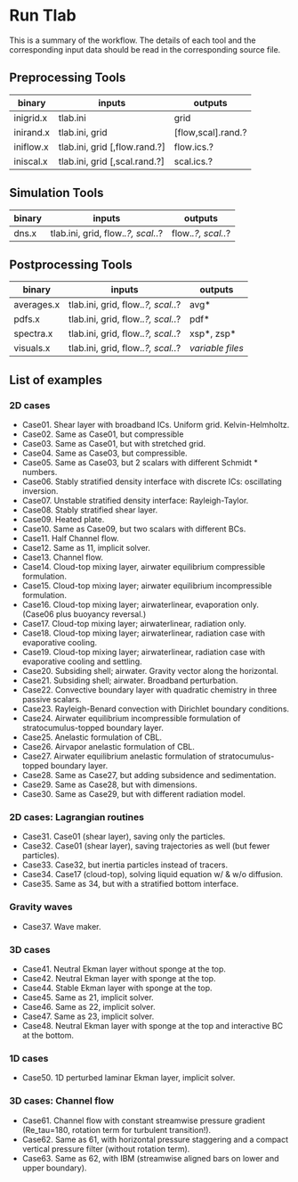 # Run Tlab

This is a summary of the workflow. The details of each tool and the corresponding input data should be read in the corresponding source file.

## Preprocessing Tools

| binary    | inputs                            | outputs |
| --------- | --------------------------------- | ------- |
|inigrid.x   | tlab.ini                         | grid |
|inirand.x   | tlab.ini, grid                      |  [flow,scal].rand.? |        
|iniflow.x |  tlab.ini, grid [,flow.rand.?]     | flow.ics.?
|iniscal.x |   tlab.ini, grid [,scal.rand.?]     |    scal.ics.?

## Simulation Tools

| binary    | inputs                            | outputs |
| --------- | --------------------------------- | ------- |
|dns.x      |tlab.ini, grid, flow.*.?, scal.*.? |   flow.*.?, scal.*.? |

## Postprocessing Tools

| binary    | inputs                            | outputs |
| --------- | --------------------------------- | ------- |
|averages.x | tlab.ini, grid, flow.*.?, scal.*.?| avg*
|pdfs.x     | tlab.ini, grid, flow.*.?, scal.*.?| pdf*
|spectra.x  | tlab.ini, grid, flow.*.?, scal.*.?| xsp*, zsp*
|visuals.x  | tlab.ini, grid, flow.*.?, scal.*.?| *variable files* |

## List of examples

### 2D cases

* Case01. Shear layer with broadband ICs. Uniform grid. Kelvin-Helmholtz.  
* Case02. Same as Case01, but compressible
* Case03. Same as Case01, but with stretched grid.  
* Case04. Same as Case03, but compressible.  
* Case05. Same as Case03, but 2 scalars with different Schmidt * numbers.  
* Case06. Stably stratified density interface with discrete ICs: oscillating inversion.  
* Case07. Unstable  stratified density interface: Rayleigh-Taylor.  
* Case08. Stably stratified shear layer.  
* Case09. Heated plate.  
* Case10. Same as Case09, but two scalars with different BCs.  
* Case11. Half Channel flow.  
* Case12. Same as 11, implicit solver.  
* Case13. Channel flow.  
* Case14. Cloud-top mixing layer, airwater equilibrium compressible formulation.  
* Case15. Cloud-top mixing layer; airwater equilibrium incompressible formulation.  
* Case16. Cloud-top mixing layer; airwaterlinear, evaporation only. (Case06 plus buoyancy reversal.)  
* Case17. Cloud-top mixing layer; airwaterlinear, radiation only.  
* Case18. Cloud-top mixing layer; airwaterlinear, radiation case with evaporative cooling.  
* Case19. Cloud-top mixing layer; airwaterlinear, radiation case with evaporative cooling and settling.  
* Case20. Subsiding shell; airwater. Gravity vector along the horizontal.  
* Case21. Subsiding shell; airwater. Broadband perturbation.  
* Case22. Convective boundary layer with quadratic chemistry in three passive scalars.  
* Case23. Rayleigh-Benard convection with Dirichlet boundary conditions. 
* Case24. Airwater equilibrium incompressible formulation of stratocumulus-topped boundary layer.  
* Case25. Anelastic formulation of CBL.  
* Case26. Airvapor anelastic formulation of CBL.  
* Case27. Airwater equilibrium anelastic formulation of stratocumulus-topped boundary layer.   
* Case28. Same as Case27, but adding subsidence and sedimentation.  
* Case29. Same as Case28, but with dimensions.  
* Case30. Same as Case29, but with different radiation model.  

### 2D cases: Lagrangian routines

* Case31. Case01 (shear layer), saving only the particles.  
* Case32. Case01 (shear layer), saving trajectories as well (but fewer particles).  
* Case33. Case32, but inertia particles instead of tracers.  
* Case34. Case17 (cloud-top), solving liquid equation w/ & w/o diffusion.  
* Case35. Same as 34, but with a stratified bottom interface.  

### Gravity waves

* Case37. Wave maker.

### 3D cases

* Case41. Neutral Ekman layer without sponge at the top.  
* Case42. Neutral Ekman layer with sponge at the top.  
* Case44. Stable Ekman layer with sponge at the top.  
* Case45. Same as 21, implicit solver.  
* Case46. Same as 22, implicit solver.  
* Case47. Same as 23, implicit solver.  
* Case48. Neutral Ekman layer with sponge at the top and interactive BC at the bottom.  

### 1D cases

* Case50. 1D perturbed laminar Ekman layer, implicit solver.  

### 3D cases: Channel flow

* Case61. Channel flow with constant streamwise pressure gradient (Re_tau=180, rotation term for turbulent transition!).  
* Case62. Same as 61, with horizontal pressure staggering and a compact vertical pressure filter (without rotation term).  
* Case63. Same as 62, with IBM (streamwise aligned bars on lower and upper boundary).  

<!-- make checkrl/checkdb runs the check.sh bash-script inside each directory -->
